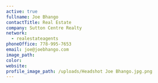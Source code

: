 ```yaml
---
active: true
fullname: Joe Bhango
contactTitle: Real Estate
company: Sutton Centre Realty
network:
  - realestateagents
phoneOffice: 778-995-7653
email: joe@joebhango.com
image_path:
color:
website:
profile_image_path: /uploads/Headshot Joe Bhango.jpg.png
---
```




